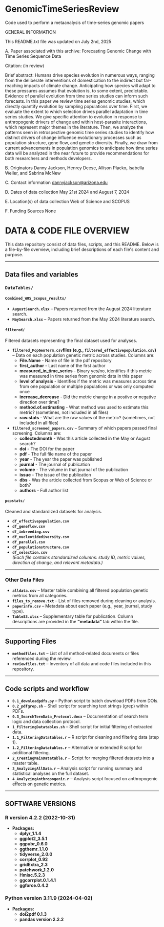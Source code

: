 # GenomicTimeSeriesReview
Code used to perform a metaanalysis of time-series genomic papers

GENERAL INFORMATION

This README.txt file was updated on July 2nd, 2025

A. Paper associated with this archive: Forecasting Genomic Change with Time Series Sequence Data

Citation: (in review)

Brief abstract: Humans drive species evolution in numerous ways, ranging from the deliberate interventions of domestication to the indirect but far-reaching impacts of climate change. Anticipating how species will adapt to these pressures assumes that evolution is, to some extent, predictable. Evidence of parallel evolution from time series studies can inform such forecasts. In this paper we review time series genomic studies, which directly quantify evolution by sampling populations over time. First, we evaluate the extent to which selection drives parallel adaptation in time series studies. We give specific attention to evolution in response to anthropogenic drivers of change and within host-parasite interactions, which represent major themes in the literature. Then, we analyze the patterns seen in retrospective genomic time series studies to identify how distinct drivers of change influence evolutionary processes such as population structure, gene flow, and genetic diversity. Finally, we draw from current advancements in population genomics to anticipate how time series data will be analyzed in the near future to provide recommendations for both researchers and methods developers.

B. Originators
Danny Jackson, Henrey Deese, Allison Placko, Isabella Weiler, and Sabrina McNew

C. Contact information
dannyjackson@arizona.edu

D. Dates of data collection
May 21st 2024 and August 7, 2024

E. Location(s) of data collection
Web of Science and SCOPUS

F. Funding Sources
None


# DATA & CODE FILE OVERVIEW
This data repository consist of data files, scripts, and this README. Below is a file-by-file overview, including brief descriptions of each file's content and purpose.

---

## Data files and variables
### `DataTables/`

#### `Combined_WOS_Scopus_results/`
- **`AugustSearch.xlsx`** – Papers returned from the August 2024 literature search.
- **`MaySearch.xlsx`** – Papers returned from the May 2024 literature search.


#### `filtered/`
Filtered datasets representing the final dataset used for analyses.
- **`filtered_PopGenTerm.csv`files (e.g., `filtered_effectivepopulation.csv`)**  – Data on each population genetic metric across studies. Columns are:
    - **File.Name** - Name of file in the pdf repository
    - **first_author** - Last name of the first author 
    - **measured_in_time_series** - Binary yes/no, identifies if this metric was measured in time series from genomic data in this paper
    - **level of analysis** - Identifies if the metric was measures across time from one population or multiple populations or was only computed once
    - **increase_decrease** - Did the metric change in a postive or negative direction over time?
    - **method.of.estimating** - What method was used to estimate this metric? (sometimes, not included in all files) 
    - **raw.stats** - What are the raw values of the metric? (sometimes, not included in all files)
- **`filtered_screened_papers.csv`** – Summary of which papers passed final screening. Columns are:
    - **collectedmonth** - Was this article collected in the May or August search?
    - **doi** - The DOI for the paper
    - **pdf** - The full file name of the paper
    - **year** - The year the paper was published
    - **journal** - The journal of publication
    - **volume** - The volume in that journal of the publication
    - **issue** - The issue of the publication
    - **dbs** - Was the article collected from Scopus or Web of Science or both?
    - **authors** - Full author list

#### `popstats/`
Cleaned and standardized datasets for analysis.
- **`df_effectivepopulation.csv`**
- **`df_geneflow.csv`**
- **`df_inbreeding.csv`**
- **`df_nucleotidediversity.csv`**
- **`df_parallel.csv`**
- **`df_populationstructure.csv`**
- **`df_selection.csv`**  
*(Each file contains standardized columns: study ID, metric values, direction of change, and relevant metadata.)*

---

### Other Data Files
- **`alldata.csv`** – Master table combining all filtered population genetic metrics from all categories.
- **`files_to_remove.txt`** – List of files removed during cleaning or analysis.
- **`paperinfo.csv`** – Metadata about each paper (e.g., year, journal, study type).
- **`TableS3.xlsx`** – Supplementary table for publication. Column descriptions are provided in the **"metadata"** tab within the file.

---



## Supporting Files

- **`methodfiles.txt`** – List of all method-related documents or files referenced during the review.
- **`reviewfiles.txt`** – Inventory of all data and code files included in this repository.

---
    
## Code scripts and workflow

- **`0.1_downloadpdfs.py`** – Python script to batch download PDFs from DOIs.
- **`0.2_pdfgrep.sh`** – Shell script for searching text strings (grep) within PDFs.
- **`0.3_SearchTermData_Protocol.docx`** – Documentation of search term logic and data collection protocol.
- **`1_FilteringDatatables.sh`** – Shell script for initial filtering of extracted data.
- **`1.1_FilteringDatatables.r`** – R script for cleaning and filtering data (step 1).
- **`1.2_FilteringDatatables.r`** – Alternative or extended R script for additional filtering.
- **`2_CreatingMainDatatable.r`** – Script for merging filtered datasets into a master table.
- **`3_AnalyzingAllData.r`** – Analysis script for running summary and statistical analyses on the full dataset.
- **`4_AnalyzingAnthropogenic.r`** – Analysis script focused on anthropogenic effects on genetic metrics.

---

## SOFTWARE VERSIONS
### **R version 4.2.2 (2022-10-31)**
- **Packages:**
    - **dplyr_1.1.4** 
    - **ggplot2_3.5.1** 
    - **ggpubr_0.6.0** 
    - **ggthemr_1.1.0** 
    - **tidyverse_2.0.0** 
    - **corrplot_0.92** 
    - **gridExtra_2.3** 
    - **patchwork_1.2.0** 
    - **Hmisc.5.2.3** 
    - **ggcorrplot.0.1.4.1** 
    - **ggforce.0.4.2** 

### **Python version 3.11.9 (2024-04-02)**
- **Packages:**
    - **doi2pdf 0.1.3**
    - **pandas version 2.2.2**
